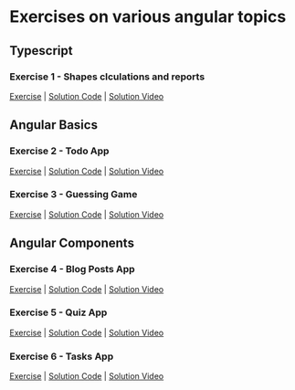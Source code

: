 # Exercises on various angular topics

##  Typescript
### Exercise 1 - Shapes clculations and reports
[Exercise](./ex01-typescript/README.md) 
|
[Solution Code](./ex01-typescript/solution/) 
|
[Solution Video](https://youtu.be/kz9DJVaBk6w) 

## Angular Basics
### Exercise 2 - Todo App
[Exercise](./ex02-angular-basics/README.md) 
|
[Solution Code](./ex02-angular-basics/solution/)
|
[Solution Video](https://youtu.be/6g4u_I88vGk)

### Exercise 3 - Guessing Game
[Exercise](./ex03-angular-basics/README.md) 
|
[Solution Code](./ex03-angular-basics/solution/)
|
[Solution Video](https://youtu.be/pS5rY1uimhw)
   
## Angular Components
### Exercise 4 - Blog Posts App
[Exercise](./ex04-angular-components/README.md) 
|
[Solution Code](./ex04-angular-components/solution/)
|
[Solution Video](https://youtu.be/6G9JeDjU_F4)

### Exercise 5 - Quiz App
[Exercise](./ex05-angular-components/README.md) 
|
[Solution Code](./ex05-angular-components/solution/)
|
[Solution Video](https://youtu.be/O4A1Mn81wnE)

### Exercise 6 - Tasks App
[Exercise](./ex06-ngrx-signals/README.md)
|
[Solution Code](./ex06-ngrx-signals/solution/)
|
[Solution Video](https://youtu.be/xMH8GybG1QY)


